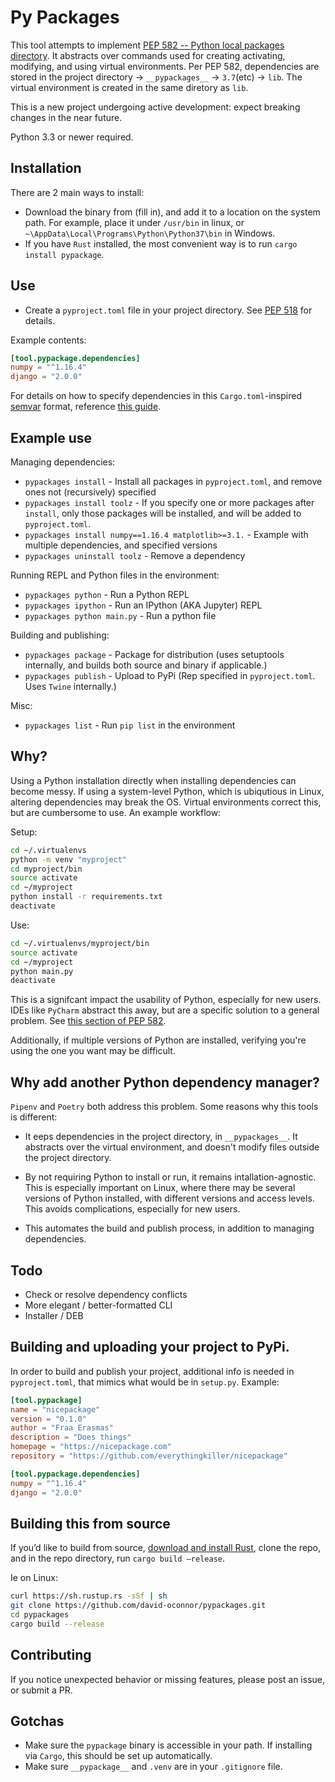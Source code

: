 # Py Packages

This tool attempts to implement 
[PEP 582 -- Python local packages directory](https://www.python.org/dev/peps/pep-0582/). 
It abstracts over commands used for creating
activating, modifying, and using virtual environments. Per PEP 582, dependencies
are stored in the project directory → `__pypackages__` → `3.7`(etc) → `lib`.
The virtual environment is created in the same diretory as `lib`.

This is a new project undergoing active development: expect breaking changes
in the near future. 

Python 3.3 or newer required.

## Installation
There are 2 main ways to install:
- Download the binary from (fill in), and add it to a location on the system path.
For example, place it under `/usr/bin` in linux, or `~\AppData\Local\Programs\Python\Python37\bin` in Windows.
- If you have `Rust` installed, the most convenient way is to 
run `cargo install pypackage`.


## Use
- Create a `pyproject.toml` file in your project directory. See
[PEP 518](https://www.python.org/dev/peps/pep-0518/) for details.

Example contents:
```toml
[tool.pypackage.dependencies]
numpy = "^1.16.4"
django = "2.0.0"
```

For details on how to specify dependencies in this `Cargo.toml`-inspired 
[semvar](https://semver.org) format,
 reference
[this guide](https://doc.rust-lang.org/cargo/reference/specifying-dependencies.html).


## Example use

Managing dependencies:
- `pypackages install` - Install all packages in `pyproject.toml`, and remove ones not (recursively) specified
- `pypackages install toolz` - If you specify one or more packages after `install`, only those packages will be installed, 
and will be added to `pyproject.toml`.
- `pypackages install numpy==1.16.4 matplotlib>=3.1.` - Example with multiple dependencies, and specified versions
- `pypackages uninstall toolz` - Remove a dependency

Running REPL and Python files in the environment:
- `pypackages python` - Run a Python REPL
- `pypackages ipython` - Run an IPython (AKA Jupyter) REPL
- `pypackages python main.py` - Run a python file

Building and publishing:
- `pypackages package` - Package for distribution (uses setuptools internally, and 
builds both source and binary if applicable.)
- `pypackages publish` - Upload to PyPi (Rep specified in `pyproject.toml`. Uses `Twine` internally.)

Misc:
- `pypackages list` - Run `pip list` in the environment

## Why?

Using a Python installation directly when installing dependencies can become messy.
If using a system-level Python, which is ubiqutious in Linux, altering dependencies
may break the OS. Virtual environments correct this, but are cumbersome to use. 
An example workflow:

Setup:
```bash
cd ~/.virtualenvs
python -m venv "myproject"
cd myproject/bin
source activate
cd ~/myproject
python install -r requirements.txt
deactivate
```
Use:
```bash
cd ~/.virtualenvs/myproject/bin
source activate
cd ~/myproject
python main.py
deactivate
```
This is a signifcant impact the usability of Python, especially for new users. 
IDEs like `PyCharm` abstract this away, but are a specific solution
to a general problem. See [this section of PEP 582](https://www.python.org/dev/peps/pep-0582/#id3).

Additionally, if multiple versions of Python are installed, verifying you're using
the one you want may be difficult.


## Why add another Python dependency manager?
`Pipenv` and `Poetry` both address this problem. Some reasons why this tools is different:

- It eeps dependencies in the project directory, in `__pypackages__`. It abstracts
over the virtual environment, and doesn't modify files outside
the project directory.

- By not requiring Python to install or run, it remains intallation-agnostic.
This is especially important on Linux, where there may be several versions
of Python installed, with different versions and access levels. This avoids
complications, especially for new users.

- This automates the build and publish process, in addition to managing
dependencies.


## Todo
- Check or resolve dependency conflicts
- More elegant / better-formatted CLI
- Installer / DEB

## Building and uploading your project to PyPi.
In order to build and publish your project, additional info is needed in
`pyproject.toml`, that mimics what would be in `setup.py`. Example:
```toml
[tool.pypackage]
name = "nicepackage"
version = "0.1.0"
author = "Fraa Erasmas"
description = "Does things"
homepage = "https://nicepackage.com"
repository = "https://github.com/everythingkiller/nicepackage"

[tool.pypackage.dependencies]
numpy = "^1.16.4"
django = "2.0.0"
```

## Building this from source                      
If you’d like to build from source, [download and install Rust]( https://www.rust-lang.org/tools/install),
clone the repo, and in the repo directory, run `cargo build –release`.

Ie on Linux:

```bash
curl https://sh.rustup.rs -sSf | sh
git clone https://github.com/david-oconnor/pypackages.git
cd pypackages
cargo build --release

```

## Contributing
If you notice unexpected behavior or missing features, please post an issue,
or submit a PR.


## Gotchas
- Make sure the `pypackage` binary is accessible in your path. If installing
via `Cargo`, this should be set up automatically.
- Make sure `__pypackage__` and `.venv` are in your `.gitignore` file.